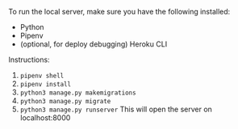 To run the local server, make sure you have the following installed:
* Python
* Pipenv
* (optional, for deploy debugging) Heroku CLI

Instructions:
1. `pipenv shell`
2. `pipenv install`
3. `python3 manage.py makemigrations`
4. `python3 manage.py migrate`
5. `python3 manage.py runserver`
This will open the server on localhost:8000
